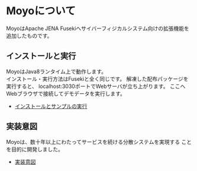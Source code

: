 # Moyoについて

MoyoはApache JENA Fusekiへサイバーフィジカルシステム向けの拡張機能を追加したものです。

## インストールと実行

MoyoはJava8ランタイム上で動作します。<BR>
インストール・実行方法はFusekiと全く同じです。
解凍した配布パッケージを実行すると、
localhost:3030ポートでWebサーバが立ち上がります。
ここへWebブラウザで接続してデモデータを実行します。

* [インストールとサンプルの実行](moyo-doc/ja/Moyoマニュアル.pdf)

## 実装意図

Moyoは、数十年以上にわたってサービスを続ける分散システムを実現する
ことを目的に開発しました。

* [実装意図](moyo-doc/ja/LODの物理世界拡張と空間OS.pdf)

